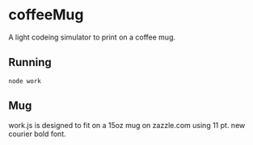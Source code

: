 # coffeeMug

A light codeing simulator to print on a coffee mug.

## Running

    node work

## Mug

work.js is designed to fit on a 15oz mug on zazzle.com
using 11 pt. new courier bold font.
